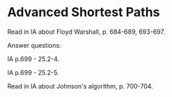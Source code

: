 # Advanced Shortest Paths

Read in IA about Floyd Warshall, p. 684-689, 693-697.

Answer questions:

IA p.699 - 25.2-4.

IA p.699 - 25.2-5.

Read in IA about Johnson's algorithm, p. 700-704.

